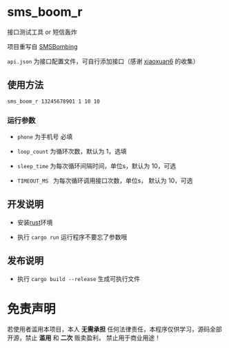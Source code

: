# sms_boom_r

接口测试工具 or 短信轰炸

项目重写自 [SMSBombing](https://github.com/xiaoxuan6/SMSBombing)

`api.json` 为接口配置文件，可自行添加接口（感谢 [xiaoxuan6](https://github.com/xiaoxuan6) 的收集）

## 使用方法

```bash 
sms_boom_r 13245678901 1 10 10
```

### 运行参数

* `phone` 为手机号 必填

* `loop_count` 为循环次数，默认为 1，选填

* `sleep_time` 为每次循环间隔时间，单位s，默认为 10，可选

* `TIMEOUT_MS ` 为每次循环调用接口次数，单位s， 默认为 10，可选

## 开发说明

* 安装[rust](https://www.rust-lang.org/zh-CN/tools/install)环境

* 执行 `cargo run` 运行程序不要忘了参数哦

## 发布说明

* 执行 `cargo build --release` 生成可执行文件

# 免责声明

若使用者滥用本项目，本人 **无需承担** 任何法律责任，本程序仅供学习，源码全部开源，禁止 **滥用** 和 **二次** 贩卖盈利， 禁止用于商业用途！